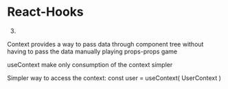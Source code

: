 # React-Hooks

3) 

Context provides a way to pass data through component tree without having to pass the data manually playing props-props game

useContext make only consumption of the context simpler

Simpler way to access the context:
const user = useContext( UserContext )